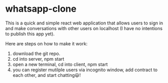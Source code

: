 # whatsapp-clone
This is a quick and simple react web application that allows users to sign in and make conversations with other users on localhost (I have no intentions to publish this app yet).

Here are steps on how to make it work:
1. download the git repo.
2. cd into server, npm start
3. open a new terminal, cd into client, npm start
4. you can register mutilple users via incognito window, add contract to each other, and start chatting:smiley:!

